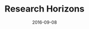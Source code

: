 ---
title: Research Horizons
date: "2016-09-08"
end: "2016-09-09"
location: Indiana University, Bloomington, IN
credit: Kelly Sedlecek
images: [image01-lg.jpg, image02-lg.jpg, image03-lg.jpg, image04-lg.jpg, image05-lg.jpg, image06-lg.jpg, image07-lg.jpg, image08-lg.jpg, image09-lg.jpg]
thumbs: [image01-thb.jpg, image02-thb.jpg, image03-thb.jpg, image04-thb.jpg, image05-thb.jpg, image06-thb.jpg, image07-thb.jpg, image08-thb.jpg, image09-thb.jpg]
---